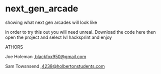 # next_gen_arcade
showing what next gen arcades will look like 

in order to try this out you will need unreal. Download the code here
then open the project and select lvl hacksprint and enjoy

ATHORS

Joe Holeman ,blackfox950@gmail.com

Sam Towsnsend ,4238@holbertonstudents.com
